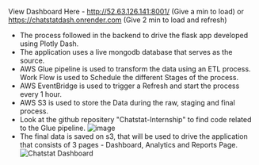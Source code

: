 View Dashboard Here - http://52.63.126.141:8001/ (Give a min to load) or https://chatstatdash.onrender.com (Give 2 min to load and refresh)

* The process followed in the backend to drive the flask app developed using Plotly Dash.
* The application uses a live mongodb database that serves as the source.
* AWS Glue pipeline is used to transform the data using an ETL process. Work Flow is used to Schedule the different Stages of the process.
* AWS EventBridge is used to trigger a Refresh and start the process every 1 hour.
* AWS S3 is used to store the Data during the raw, staging and final process.
* Look at the github repositery "Chatstat-Internship" to find code related to the Glue pipeline.
![image](https://github.com/user-attachments/assets/0729ef15-c80b-4d3d-869e-ac4da7d3de70)
* The final data is saved on s3, that will be used to drive the application that consists of 3 pages - Dashboard, Analytics and Reports Page.
![Chatstat Dashboard](https://github.com/user-attachments/assets/b8cc92c4-5bdc-4006-a3db-bc74a7b97984)
